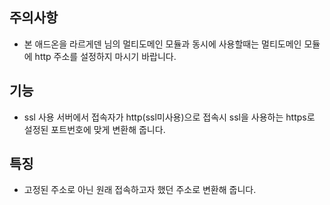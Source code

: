 ## 주의사항 ##

 - 본 애드온을 라르게덴 님의 멀티도메인 모듈과 동시에 사용할때는 멀티도메인 모듈에 http 주소를 설정하지 마시기 바랍니다.

## 기능 ##

 - ssl 사용 서버에서 접속자가 http(ssl미사용)으로 접속시 ssl을 사용하는 https로 설정된 포트번호에 맞게 변환해 줍니다.

## 특징 ##

- 고정된 주소로 아닌 원래 접속하고자 했던 주소로 변환해 줍니다.
